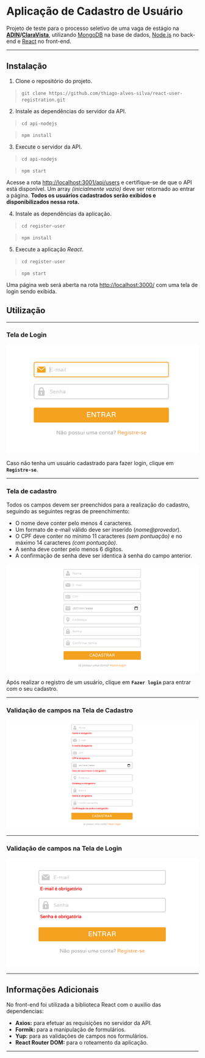 # Aplicação de Cadastro de Usuário
Projeto de teste para o processo seletivo de uma vaga de estágio na **[ADIN](https://www.adin.com.br/)/[ClaraVista](https://www.claravista.com.br/)**, utilizando [MongoDB](https://www.mongodb.com/) na base de dados, [Node.js](https://nodejs.org/) no back-end e [React](https://pt-br.reactjs.org/) no front-end.
***

## Instalação

1. Clone o repositório do projeto.

>`git clone https://github.com/thiago-alves-silva/react-user-registration.git`

2. Instale as dependências do servidor da API.

>`cd api-nodejs`

>`npm install`

3. Execute o servidor da API.

>`cd api-nodejs`

>`npm start`

Acesse a rota [http://localhost:3001/api/users](http://localhost:3001/api/users) e certifique-se de que o API está disponível. Um array *(inicialmente vazio)* deve ser retornado ao entrar a página. **Todos os usuários cadastrados serão exibidos e disponibilizados nessa rota.**

4. Instale as dependências da aplicação.

>`cd register-user`

>`npm install`

5. Execute a aplicação *React*.

>`cd register-user`

>`npm start`

Uma página web será aberta na rota [http://localhost:3000/](http://localhost:3000/) com uma tela de login sendo exibida.

## Utilização
***

### Tela de Login
![Tela de Login](./readme-images/login-screen.png)

Caso não tenha um usuário cadastrado para fazer login, clique em **`Registre-se`**.
***

### Tela de cadastro
Todos os campos devem ser preenchidos para a realização do cadastro, seguindo as seguintes regras de preenchimento:
* O nome deve conter pelo menos 4 caracteres.
* Um formato de e-mail válido deve ser inserido (*nome@provedor*).
* O CPF deve conter no mínimo 11 caracteres *(sem pontuação)* e no máximo 14 caracteres *(com pontuação)*.
* A senha deve conter pelo menos 6 dígitos.
* A confirmação de senha deve ser identica à senha do campo anterior.

![Tela de Cadastro](./readme-images/register-screen.png)

Após realizar o registro de um usuário, clique em **`Fazer login`** para entrar com o seu cadastro.
***

### Validação de campos na Tela de Cadastro
![Erros na Tela de Cadastro](./readme-images/errors-register-screen.png)
***

### Validação de campos na Tela de Login
![Erros na Tela de Cadastro](./readme-images/errors-login-screen.png)
***

## Informações Adicionais
No front-end foi utilizada a biblioteca React com o auxilio das dependencias:
 * **Axios:** para efetuar as requisições no servidor da API.
 * **Formik:** para a manipulação de formulários.
 * **Yup:** para as validações de campos nos formulários.
 * **React Router DOM:** para o roteamento da aplicação.
 
 ***